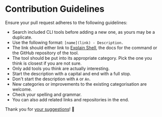 # Contribution Guidelines
Ensure your pull request adheres to the following guidelines:
- Search included CLI tools before adding a new one, as yours may be a duplicate.
- Use the following format: `[name](link) - Description.`
- The link should either link to [Explain Shell](https://www.explainshell.com), the docs for the command or the GitHub repository of the tool.
- The tool should be put into its appropriate category. Pick the one you think is closest if you are not sure.
- Only add tools you think are actually interesting.
- Start the description with a capital and end with a full stop.
- Don't start the description with `A` or `An`.
- New categories or improvements to the existing categorisation are welcome.
- Check your spelling and grammar.
- You can also add related links and repositories in the end.

Thank you for [your suggestions](../../edit/master/readme.md)! 💜